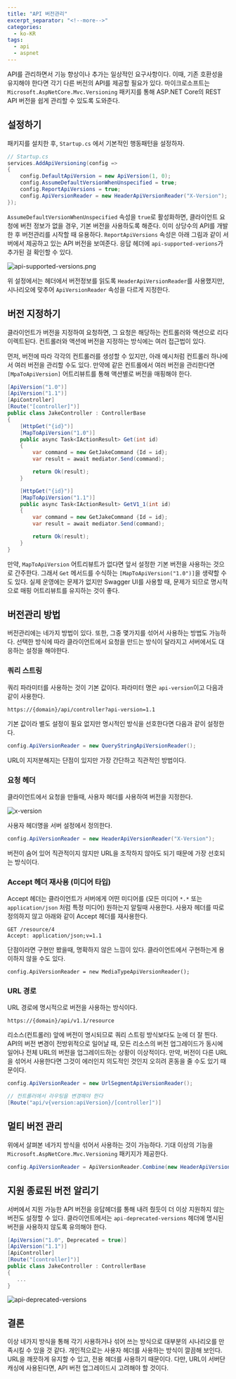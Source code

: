 ```yaml
---
title: "API 버전관리"
excerpt_separator: "<!--more-->"
categories:
  - ko-KR
tags:
  - api
  - aspnet
---
```

API를 관리하면서 기능 향상이나 추가는 일상적인 요구사항이다. 이때, 기존 호환성을 유지해야 한다면 각기 다른 버전의 API를 제공할 필요가 있다. 마이크로소프트는 `Microsoft.AspNetCore.Mvc.Versioning` 패키지를 통해 ASP.NET Core의 REST API 버전을 쉽게 관리할 수 있도록 도와준다.
<!--more-->

## 설정하기
패키지를 설치한 후, `Startup.cs` 에서 기본적인 행동패턴을 설정하자.

```csharp
// Startup.cs
services.AddApiVersioning(config =>
{
    config.DefaultApiVersion = new ApiVersion(1, 0);
    config.AssumeDefaultVersionWhenUnspecified = true;
    config.ReportApiVersions = true;
    config.ApiVersionReader = new HeaderApiVersionReader("X-Version");
});
```

`AssumeDefaultVersionWhenUnspecified` 속성을 `true`로 활성화하면, 클라이언트 요청에 버전 정보가 없을 경우, 기본 버전을 사용하도록 해준다. 이미 상당수의 API를 개발한 후 버전관리를 시작할 때 유용하다. `ReportApiVersions` 속성은 아래 그림과 같이 서버에서 제공하고 있는 API 버전을 보여준다. 응답 헤더에 `api-supported-verions`가 추가된 걸 확인할 수 있다.

![api-supported-versions.png](../../images/api-supported-versions.png)

위 설정에서는 헤더에서 버전정보를 읽도록 `HeaderApiVersionReader`를 사용했지만, 시나리오에 맞추어 `ApiVersionReader` 속성을 다르게 지정한다.

## 버전 지정하기
클라이언트가 버전을 지정하여 요청하면, 그 요청은 해당하는 컨트롤러와 액션으로 리다이렉트된다. 컨트롤러와 액션에 버전을 지정하는 방식에는 여러 접근법이 있다.

먼저, 버전에 따라 각각의 컨트롤러를 생성할 수 있지만, 아래 예시처럼 컨트롤러 하나에서 여러 버전을 관리할 수도 있다. 만약에 같은 컨트롤에서 여러 버전을 관리한다면 `[MpaToApiVersion]` 어트리뷰트를 통해 액션별로 버전을 매핑해야 한다.

```csharp
[ApiVersion("1.0")]
[ApiVersion("1.1")]
[ApiController]
[Route("[controller]")]
public class JakeController : ControllerBase
{
    [HttpGet("{id}")]
    [MapToApiVersion("1.0")]
    public async Task<IActionResult> Get(int id)
    {
        var command = new GetJakeCommand {Id = id};
        var result = await mediator.Send(command);

        return Ok(result);
    }

    [HttpGet("{id}")]
    [MapToApiVersion("1.1")]
    public async Task<IActionResult> GetV1_1(int id)
    {
        var command = new GetJakeCommand {Id = id};
        var result = await mediator.Send(command);

        return Ok(result);
    }
}
```

만약, `MapToApiVersion` 어트리뷰트가 없다면 앞서 설정한 기본 버전을 사용하는 것으로 간주한다. 그래서 `Get` 메서드를 수식하는 `[MapToApiVersion("1.0")]`을 생략할 수도 있다. 
실제 운영에는 문제가 없지만 Swagger UI를 사용할 때, 문제가 되므로 명시적으로 매핑 어트리뷰트를 유지하는 것이 좋다.

## 버전관리 방법

버전관리에는 네가지 방법이 있다. 또한, 그중 몇가지를 섞어서 사용하는 방법도 가능하다. 선택한 방식에 따라 클라이언트에서 요청을 만드는 방식이 달라지고 서버에서도 대응하는 설정을 해야한다.

### 쿼리 스트링
쿼리 파라미터를 사용하는 것이 기본 값이다. 파라미터 명은 `api-version`이고 다음과 같이 사용한다.

```
https://{domain}/api/controller?api-version=1.1
```

기본 값이라 별도 설정이 필요 없지만 명시적인 방식을 선호한다면 다음과 같이 설정한다.

```csharp
config.ApiVersionReader = new QueryStringApiVersionReader();
```

URL이 지저분해지는 단점이 있지만 가장 간단하고 직관적인 방법이다.

### 요청 헤더

클라이언트에서 요청을 만들때, 사용자 헤더를 사용하여 버전을 지정한다.

![x-version](../../images/x-version.png)

사용자 헤더명을 서버 설정에서 정의한다.

```csharp
config.ApiVersionReader = new HeaderApiVersionReader("X-Version");
```

버전이 숨어 있어 직관적이지 않지만 URL을 조작하지 않아도 되기 때문에 가장 선호되는 방식이다.

### Accept 헤더 재사용 (미디어 타입)
Accept 헤더는 클라이언트가 서버에게 어떤 미디어를 (모든 미디어 `*.*` 또는 `application/json` 처럼 특정 미디어) 원하는지 알릴때 사용한다. 사용자 헤더를 따로 정의하지 않고 아래와 같이 Accept 헤더를 재사용한다.

```
GET /resource/4
Accept: application/json;v=1.1
```

단점이라면 구현만 봤을때, 명확하지 않은 느낌이 있다. 클라이언트에서 구현하는게 용이하지 않을 수도 있다.

```
config.ApiVersionReader = new MediaTypeApiVersionReader();
```

### URL 경로

URL 경로에 명시적으로 버전을 사용하는 방식이다.

```
https://{domain}/api/v1.1/resource
```

리소스(컨트롤러) 앞에 버전이 명시되므로 쿼리 스트링 방식보다도 눈에 더 잘 띈다. API의 버전 변경이 전방위적으로 일어날 때, 모든 리소스의 버전 업그레이드가 동시에 일어나 전체 URL의 버전을 업그레이드하는 상황이 이상적이다. 만약, 버전이 다른 URL을 섞어서 사용한다면 그것이 에러인지 의도적인 것인지 오히려 혼동을 줄 수도 있기 때문이다.

```csharp
config.ApiVersionReader = new UrlSegmentApiVersionReader();

// 컨트롤러에서 라우팅을 변경해야 한다
[Route("api/v{version:apiVersion}/[controller]")]
```

## 멀티 버전 관리

위에서 살펴본 네가지 방식을 섞어서 사용하는 것이 가능하다. 기대 이상의 기능을 `Microsoft.AspNetCore.Mvc.Versioning` 패키지가 제공한다.

```csharp
config.ApiVersionReader = ApiVersionReader.Combine(new HeaderApiVersionReader("X-Version"), new QueryStringApiVersionReader("api-version"));
```

## 지원 종료된 버전 알리기

서버에서 지원 가능한 API 버전을 응답헤더를 통해 내려 줬듯이 더 이상 지원하지 않는 버전도 설정할 수 있다. 클라이언트에서는 `api-deprecated-versions` 헤더에 명시된 버전을 사용하지 않도록 유의해야 한다.

```csharp
[ApiVersion("1.0", Deprecated = true)]
[ApiVersion("1.1")]
[ApiController]
[Route("[controller]")]
public class JakeController : ControllerBase
{
   ...
}
```

![api-deprecated-versions](../../images/api-deprecated-versions.png)

## 결론

이상 네가지 방식을 통해 각기 사용하거나 섞어 쓰는 방식으로 대부분의 시나리오를 만족시킬 수 있을 것 같다. 개인적으로는 사용자 헤더를 사용하는 방식이 깔끔해 보인다. URL을 깨끗하게 유지할 수 있고, 전용 헤더를 사용하기 때문이다. 다만, URL이 서버단 캐싱에 사용된다면, API 버전 업그레이드시 고려해야 할 것이다.
